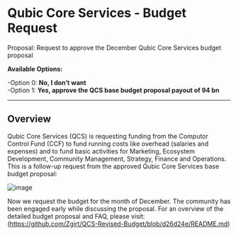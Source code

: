 # Qubic Core Services - Budget Request


Proposal: Request to approve the December Qubic Core Services budget proposal

**Available Options:**<br>


-Option 0: **No, I don’t want**<br>
-Option 1: **Yes, approve the QCS base budget proposal payout of 94 bn**<br>

------------------------------------------------------------------------------------

Overview
-----------------------------------------------
Qubic Core Services (QCS) is requesting funding from the Computor Control Fund (CCF) to fund running costs like overhead (salaries and expenses) and to fund basic activities for Marketing, Ecosystem Development, Community Management, Strategy, Finance and Operations.
This is a follow-up request from the approved Qubic Core Services base budget proposal:

![image](https://github.com/user-attachments/assets/c595de92-6acd-4e03-947a-4e2f3b064838)


Now we request the budget for the month of December. 
The community has been engaged early while discussing the proposal. For an overview of the detailed budget proposal and FAQ, please visit: 
(https://github.com/Zgirt/QCS-Revised-Budget/blob/d26d24e/README.md)
